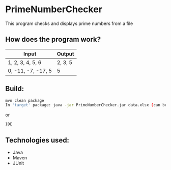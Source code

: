 # PrimeNumberChecker
This program checks and displays prime numbers from a file

## How does the program work?
| Input | Output |
| ------ | ------ |
|1, 2, 3, 4, 5, 6|2, 3, 5|
|0, -11, -7, -17, 5|5|

## Build:
```sh
mvn clean package
In 'target' package: java -jar PrimeNumberChecker.jar data.xlsx (can be run without parameter)
```
or
```sh
IDE
```

## Technologies used:
- Java
- Maven
- JUnit
